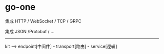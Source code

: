 # go-one

集成 HTTP / WebSocket / TCP / GRPC

集成 JSON /Protobuf / ...

****

kit --> endpoint[中间件] - transport[路由] - service[逻辑]